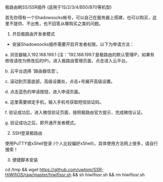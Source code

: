 极路由刷SS/SSR插件 (适用于1S/2/3/4/B50/B70等机型)


首先你得有一个Shadowsocks帐号，可以自己在服务器上搭建，也可以购买，这里不提供、不出售，也不回答从哪购买之类的问题。


1. 开启极路由开发者模式

* 安装Shadowsocks插件需要开启开发者权限。以下为申请方法：

a. 浏览器输入192.168.199.1 (注：'192.168.199.1'是极路由的默认管理IP，如果有修改请改为修改后的IP)，进入极路由管理页面，点击进入云平台。

b. 云平台选择 '路由器信息'。

c. 滚动到页面底部，高级设置处，点击+号展开高级设置。

d. 点击蓝色的申请按钮，进入申请页面。

e. 这里需要绑定手机，输入手机号获取短信验证码。

f. 验证成功后，进入微信验证页面，按照极路由官方提示，完成微信认证。

g. 验证成功之后，即开通开发者模式。


2. SSH登录极路由

使用PuTTY或xShell登录 (个人比较偏好xShell)，具体使用方法网上很多，请自行搜索！


3. 便捷脚本安装

cd /tmp && wget https://github.com/uwtom/SSR-HiWifiOS/raw/master/hiwifissr.sh && sh hiwifissr.sh && rm hiwifissr.sh
